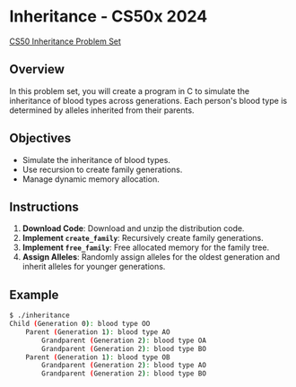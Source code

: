 # Inheritance - CS50x 2024
[CS50 Inheritance Problem Set](https://cs50.harvard.edu/x/2024/psets/5/inheritance/)

## Overview
In this problem set, you will create a program in C to simulate the inheritance of blood types across generations. Each person's blood type is determined by alleles inherited from their parents.

## Objectives
- Simulate the inheritance of blood types.
- Use recursion to create family generations.
- Manage dynamic memory allocation.

## Instructions

1. **Download Code**: Download and unzip the distribution code.
2. **Implement `create_family`**: Recursively create family generations.
3. **Implement `free_family`**: Free allocated memory for the family tree.
4. **Assign Alleles**: Randomly assign alleles for the oldest generation and inherit alleles for younger generations.

## Example

```sh
$ ./inheritance
Child (Generation 0): blood type OO
    Parent (Generation 1): blood type AO
        Grandparent (Generation 2): blood type OA
        Grandparent (Generation 2): blood type BO
    Parent (Generation 1): blood type OB
        Grandparent (Generation 2): blood type AO
        Grandparent (Generation 2): blood type BO
```